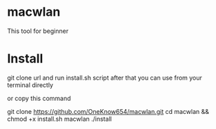 # macwlan


This tool for beginner 

# Install

git clone url
and run install.sh script after that you can use from your terminal
directly

or copy this command

git clone https://github.com/OneKnow654/macwlan.git
cd macwlan && chmod +x install.sh macwlan
./install


